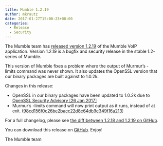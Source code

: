 ```yaml
---
title: Mumble 1.2.19
author: mkrautz
date: 2017-01-27T15:00:23+00:00
categories:
  - Release
  - Security
---
```


The Mumble team has [released version 1.2.19][1] of the Mumble VoIP application. Version 1.2.19 is a bugfix and security
release in the stable 1.2-series of Mumble.

This version of Mumble fixes a problem where the output of Murmur&#8217;s -limits command was never shown. It also
updates the OpenSSL version that our binary packages are built against to 1.0.2k.

<!--more-->

Changes in this release:

- OpenSSL in our binary packages have been updated to 1.0.2k due to
  <a href="https://www.openssl.org/news/secadv/20170126.txt" title="OpenSSL Security Advisory [26 Jan 2017]" target="_blank">OpenSSL
  Security Advisory [26 Jan 2017]</a>
- Murmur&#8217;s -limits command will now print output as it runs, instead of at exit.
  (<a href="https://github.com/mumble-voip/mumble/commit/98cd156f0c26be2bacc22d8c64db9c349f16a213" target="_blank">98cd156f0c26be2bacc22d8c64db9c349f16a213</a>)
  </ul>

For a full changelog, please see [the diff between 1.2.18 and 1.2.19 on GitHub][2].

You can download this release on [GitHub][3]. Enjoy!

The Mumble team

[1]: https://github.com/mumble-voip/mumble/releases/tag/1.2.19
[2]: https://github.com/mumble-voip/mumble/compare/1.2.18...1.2.19
[3]:
  https://github.com/mumble-voip/mumble/releases/tag/1.2.19
  "https://github.com/mumble-voip/mumble/releases/tag/1.2.19"
